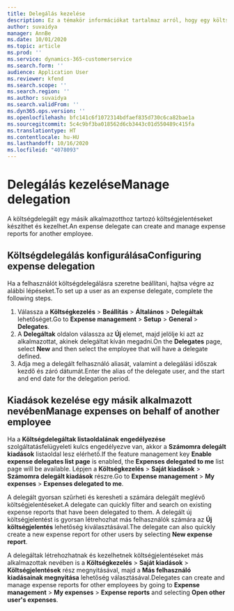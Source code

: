 ```yaml
---
title: Delegálás kezelése
description: Ez a témakör információkat tartalmaz arról, hogy egy költségdelegált hogyan hozhat létre és kezelhet egy másik alkalmazotthoz tartozó költségjelentéseket.
author: suvaidya
manager: AnnBe
ms.date: 10/01/2020
ms.topic: article
ms.prod: ''
ms.service: dynamics-365-customerservice
ms.search.form: ''
audience: Application User
ms.reviewer: kfend
ms.search.scope: ''
ms.search.region: ''
ms.author: suvaidya
ms.search.validFrom: ''
ms.dyn365.ops.version: ''
ms.openlocfilehash: bfc141c6f1072314bdfaef835d730c6ca82bae1a
ms.sourcegitcommit: 5c4c9bf3ba018562d6cb3443c01d550489c415fa
ms.translationtype: HT
ms.contentlocale: hu-HU
ms.lasthandoff: 10/16/2020
ms.locfileid: "4078093"
---
```

# <a name="manage-delegation"></a><span data-ttu-id="50847-103">Delegálás kezelése</span><span class="sxs-lookup"><span data-stu-id="50847-103">Manage delegation</span></span>
<span data-ttu-id="50847-104">A költségdelegált egy másik alkalmazotthoz tartozó költségjelentéseket készíthet és kezelhet.</span><span class="sxs-lookup"><span data-stu-id="50847-104">An expense delegate can create and manage expense reports for another employee.</span></span>

## <a name="configuring-expense-delegation"></a><span data-ttu-id="50847-105">Költségdelegálás konfigurálása</span><span class="sxs-lookup"><span data-stu-id="50847-105">Configuring expense delegation</span></span>

<span data-ttu-id="50847-106">Ha a felhasználót költségdelegálásra szeretne beállítani, hajtsa végre az alábbi lépéseket.</span><span class="sxs-lookup"><span data-stu-id="50847-106">To set up a user as an expense delegate, complete the following steps.</span></span> 
1. <span data-ttu-id="50847-107">Válassza a **Költségkezelés** > **Beállítás** > **Általános** > **Delegáltak** lehetőséget.</span><span class="sxs-lookup"><span data-stu-id="50847-107">Go to **Expense management** > **Setup** > **General** > **Delegates**.</span></span> 
2. <span data-ttu-id="50847-108">A **Delegáltak** oldalon válassza az **Új** elemet, majd jelölje ki azt az alkalmazottat, akinek delegáltat kíván megadni.</span><span class="sxs-lookup"><span data-stu-id="50847-108">On the **Delegates** page, select **New** and then select the employee that will have a delegate defined.</span></span> 
3. <span data-ttu-id="50847-109">Adja meg a delegált felhasználó aliasát, valamint a delegálási időszak kezdő és záró dátumát.</span><span class="sxs-lookup"><span data-stu-id="50847-109">Enter the alias of the delegate user, and the start and end date for the delegation period.</span></span>

## <a name="manage-expenses-on-behalf-of-another-employee"></a><span data-ttu-id="50847-110">Kiadások kezelése egy másik alkalmazott nevében</span><span class="sxs-lookup"><span data-stu-id="50847-110">Manage expenses on behalf of another employee</span></span>

<span data-ttu-id="50847-111">Ha a **Költségdelegáltak listaoldalának engedélyezése** szolgáltatásfelügyeleti kulcs engedélyezve van, akkor a **Számomra delegált kiadások** listaoldal lesz elérhető.</span><span class="sxs-lookup"><span data-stu-id="50847-111">If the feature management key **Enable expense delegates list page** is enabled, the **Expenses delegated to me** list page will be available.</span></span> <span data-ttu-id="50847-112">Lépjen a **Költségkezelés** > **Saját kiadások** > **Számomra delegált kiadások** részre.</span><span class="sxs-lookup"><span data-stu-id="50847-112">Go to **Expense management** > **My expenses** > **Expenses delegated to me**.</span></span>

<span data-ttu-id="50847-113">A delegált gyorsan szűrheti és keresheti a számára delegált meglévő költségjelentéseket.</span><span class="sxs-lookup"><span data-stu-id="50847-113">A delegate can quickly filter and search on existing expense reports that have been delegated to them.</span></span> <span data-ttu-id="50847-114">A delegált új költségjelentést is gyorsan létrehozhat más felhasználók számára az **Új költségjelentés** lehetőség kiválasztásával.</span><span class="sxs-lookup"><span data-stu-id="50847-114">The delegate can also quickly create a new expense report for other users by selecting **New expense report**.</span></span>

<span data-ttu-id="50847-115">A delegáltak létrehozhatnak és kezelhetnek költségjelentéseket más alkalmazottak nevében is a **Költségkezelés** > **Saját kiadások** > **Költségjelentések** rész megnyitásával, majd a **Más felhasználó kiadásainak megnyitása** lehetőség választásával.</span><span class="sxs-lookup"><span data-stu-id="50847-115">Delegates can create and manage expense reports for other employees by going to **Expense management** > **My expenses** > **Expense reports** and selecting **Open other user's expenses**.</span></span>
